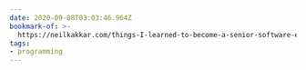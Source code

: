 ```yaml
---
date: 2020-09-08T03:03:46.964Z
bookmark-of: >-
  https://neilkakkar.com/things-I-learned-to-become-a-senior-software-engineer.html
tags:
- programming
---
```


